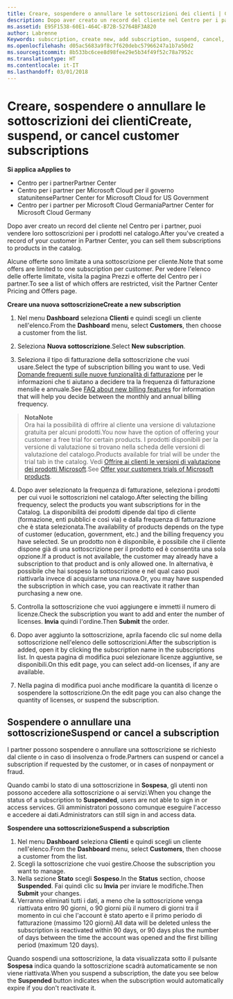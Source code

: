 ```yaml
---
title: Creare, sospendere o annullare le sottoscrizioni dei clienti | Centro per i partner
description: Dopo aver creato un record del cliente nel Centro per i partner, puoi vendere loro sottoscrizioni per i prodotti nel catalogo.
ms.assetid: E95F1538-60E1-464C-B72B-52764BF3A820
author: Labrenne
Keywords: subscription, create new, add subscription, suspend, cancel,
ms.openlocfilehash: d05ac5683a9f8c7f620debc57966247a1b7a50d2
ms.sourcegitcommit: 8b533bc6cee8d98fee29e5b34f49f52c78a7952c
ms.translationtype: HT
ms.contentlocale: it-IT
ms.lasthandoff: 03/01/2018
---
```

# <a name="create-suspend-or-cancel-customer-subscriptions"></a><span data-ttu-id="1c3c6-103">Creare, sospendere o annullare le sottoscrizioni dei clienti</span><span class="sxs-lookup"><span data-stu-id="1c3c6-103">Create, suspend, or cancel customer subscriptions</span></span>

**<span data-ttu-id="1c3c6-104">Si applica a</span><span class="sxs-lookup"><span data-stu-id="1c3c6-104">Applies to</span></span>**

-  <span data-ttu-id="1c3c6-105">Centro per i partner</span><span class="sxs-lookup"><span data-stu-id="1c3c6-105">Partner Center</span></span>
-  <span data-ttu-id="1c3c6-106">Centro per i partner per Microsoft Cloud per il governo statunitense</span><span class="sxs-lookup"><span data-stu-id="1c3c6-106">Partner Center for Microsoft Cloud for US Government</span></span>
-  <span data-ttu-id="1c3c6-107">Centro per i partner per Microsoft Cloud Germania</span><span class="sxs-lookup"><span data-stu-id="1c3c6-107">Partner Center for Microsoft Cloud Germany</span></span>

<span data-ttu-id="1c3c6-108">Dopo aver creato un record del cliente nel Centro per i partner, puoi vendere loro sottoscrizioni per i prodotti nel catalogo.</span><span class="sxs-lookup"><span data-stu-id="1c3c6-108">After you've created a record of your customer in Partner Center, you can sell them subscriptions to products in the catalog.</span></span>

<span data-ttu-id="1c3c6-109">Alcune offerte sono limitate a una sottoscrizione per cliente.</span><span class="sxs-lookup"><span data-stu-id="1c3c6-109">Note that some offers are limited to one subscription per customer.</span></span> <span data-ttu-id="1c3c6-110">Per vedere l'elenco delle offerte limitate, visita la pagina Prezzi e offerte del Centro per i partner.</span><span class="sxs-lookup"><span data-stu-id="1c3c6-110">To see a list of which offers are restricted, visit the Partner Center Pricing and Offers page.</span></span> 


**<span data-ttu-id="1c3c6-111">Creare una nuova sottoscrizione</span><span class="sxs-lookup"><span data-stu-id="1c3c6-111">Create a new subscription</span></span>**

1.  <span data-ttu-id="1c3c6-112">Nel menu **Dashboard** seleziona **Clienti** e quindi scegli un cliente nell'elenco.</span><span class="sxs-lookup"><span data-stu-id="1c3c6-112">From the **Dashboard** menu, select **Customers**, then choose a customer from the list.</span></span>

2.  <span data-ttu-id="1c3c6-113">Seleziona **Nuova sottoscrizione**.</span><span class="sxs-lookup"><span data-stu-id="1c3c6-113">Select **New subscription**.</span></span>

3.  <span data-ttu-id="1c3c6-114">Seleziona il tipo di fatturazione della sottoscrizione che vuoi usare.</span><span class="sxs-lookup"><span data-stu-id="1c3c6-114">Select the type of subscription billing you want to use.</span></span>  <span data-ttu-id="1c3c6-115">Vedi [Domande frequenti sulle nuove funzionalità di fatturazione](faq-about-new-billing-features.md) per le informazioni che ti aiutano a decidere tra la frequenza di fatturazione mensile e annuale.</span><span class="sxs-lookup"><span data-stu-id="1c3c6-115">See [FAQ about new billing features](faq-about-new-billing-features.md) for information that will help you decide between the monthly and annual billing frequency.</span></span>
 
 >**<span data-ttu-id="1c3c6-116">Nota</span><span class="sxs-lookup"><span data-stu-id="1c3c6-116">Note</span></span>**<br> <span data-ttu-id="1c3c6-117">Ora hai la possibilità di offrire al cliente una versione di valutazione gratuita per alcuni prodotti.</span><span class="sxs-lookup"><span data-stu-id="1c3c6-117">You now have the option of offering your customer a free trial for certain products.</span></span> <span data-ttu-id="1c3c6-118">I prodotti disponibili per la versione di valutazione si trovano nella scheda delle versioni di valutazione del catalogo.</span><span class="sxs-lookup"><span data-stu-id="1c3c6-118">Products available for trial will be under the trial tab in the catalog.</span></span> <span data-ttu-id="1c3c6-119">Vedi [Offrire ai clienti le versioni di valutazione dei prodotti Microsoft](offer-your-customers-trials-of-microsoft-products.md).</span><span class="sxs-lookup"><span data-stu-id="1c3c6-119">See [Offer your customers trials of Microsoft products](offer-your-customers-trials-of-microsoft-products.md).</span></span>

 
4. <span data-ttu-id="1c3c6-120">Dopo aver selezionato la frequenza di fatturazione, seleziona i prodotti per cui vuoi le sottoscrizioni nel catalogo.</span><span class="sxs-lookup"><span data-stu-id="1c3c6-120">After selecting the billing frequency, select the products you want subscriptions for in the Catalog.</span></span> <span data-ttu-id="1c3c6-121">La disponibilità dei prodotti dipende dal tipo di cliente (formazione, enti pubblici e così via) e dalla frequenza di fatturazione che è stata selezionata.</span><span class="sxs-lookup"><span data-stu-id="1c3c6-121">The availability of products depends on the type of customer (education, government, etc.) and the billing frequency you have selected.</span></span> <span data-ttu-id="1c3c6-122">Se un prodotto non è disponibile, è possibile che il cliente dispone già di una sottoscrizione per il prodotto ed è consentita una sola opzione.</span><span class="sxs-lookup"><span data-stu-id="1c3c6-122">If a product is not available, the customer may already have a subscription to that product and is only allowed one.</span></span> <span data-ttu-id="1c3c6-123">In alternativa, è possibile che hai sospeso la sottoscrizione e nel qual caso puoi riattivarla invece di acquistarne una nuova.</span><span class="sxs-lookup"><span data-stu-id="1c3c6-123">Or, you may have suspended the subscription in which case, you can reactivate it rather than purchasing a new one.</span></span>

5. <span data-ttu-id="1c3c6-124">Controlla la sottoscrizione che vuoi aggiungere e immetti il numero di licenze.</span><span class="sxs-lookup"><span data-stu-id="1c3c6-124">Check the subscription you want to add and enter the number of licenses.</span></span> <span data-ttu-id="1c3c6-125">**Invia** quindi l'ordine.</span><span class="sxs-lookup"><span data-stu-id="1c3c6-125">Then **Submit** the order.</span></span>

6.  <span data-ttu-id="1c3c6-126">Dopo aver aggiunto la sottoscrizione, aprila facendo clic sul nome della sottoscrizione nell'elenco delle sottoscrizioni.</span><span class="sxs-lookup"><span data-stu-id="1c3c6-126">After the subscription is added, open it by clicking the subscription name in the subscriptions list.</span></span> <span data-ttu-id="1c3c6-127">In questa pagina di modifica puoi selezionare licenze aggiuntive, se disponibili.</span><span class="sxs-lookup"><span data-stu-id="1c3c6-127">On this edit page, you can select add-on licenses, if any are available.</span></span>

7.  <span data-ttu-id="1c3c6-128">Nella pagina di modifica puoi anche modificare la quantità di licenze o sospendere la sottoscrizione.</span><span class="sxs-lookup"><span data-stu-id="1c3c6-128">On the edit page you can also change the quantity of licenses, or suspend the subscription.</span></span>

## <a name="suspend-or-cancel-a-subscription"></a><span data-ttu-id="1c3c6-129">Sospendere o annullare una sottoscrizione</span><span class="sxs-lookup"><span data-stu-id="1c3c6-129">Suspend or cancel a subscription</span></span>

<span data-ttu-id="1c3c6-130">I partner possono sospendere o annullare una sottoscrizione se richiesto dal cliente o in caso di insolvenza o frode.</span><span class="sxs-lookup"><span data-stu-id="1c3c6-130">Partners can suspend or cancel a subscription if requested by the customer, or in cases of nonpayment or fraud.</span></span>

<span data-ttu-id="1c3c6-131">Quando cambi lo stato di una sottoscrizione in **Sospesa**, gli utenti non possono accedere alla sottoscrizione o ai servizi.</span><span class="sxs-lookup"><span data-stu-id="1c3c6-131">When you change the status of a subscription to **Suspended**, users are not able to sign in or access services.</span></span> <span data-ttu-id="1c3c6-132">Gli amministratori possono comunque eseguire l'accesso e accedere ai dati.</span><span class="sxs-lookup"><span data-stu-id="1c3c6-132">Administrators can still sign in and access data.</span></span>

**<span data-ttu-id="1c3c6-133">Sospendere una sottoscrizione</span><span class="sxs-lookup"><span data-stu-id="1c3c6-133">Suspend a subscription</span></span>**

1.  <span data-ttu-id="1c3c6-134">Nel menu **Dashboard** seleziona **Clienti** e quindi scegli un cliente nell'elenco.</span><span class="sxs-lookup"><span data-stu-id="1c3c6-134">From the **Dashboard** menu, select **Customers**, then choose a customer from the list.</span></span>
2.  <span data-ttu-id="1c3c6-135">Scegli la sottoscrizione che vuoi gestire.</span><span class="sxs-lookup"><span data-stu-id="1c3c6-135">Choose the subscription you want to manage.</span></span>
3.  <span data-ttu-id="1c3c6-136">Nella sezione **Stato** scegli **Sospeso**.</span><span class="sxs-lookup"><span data-stu-id="1c3c6-136">In the **Status** section, choose **Suspended**.</span></span> <span data-ttu-id="1c3c6-137">Fai quindi clic su **Invia** per inviare le modifiche.</span><span class="sxs-lookup"><span data-stu-id="1c3c6-137">Then **Submit** your changes.</span></span>
4.  <span data-ttu-id="1c3c6-138">Verranno eliminati tutti i dati, a meno che la sottoscrizione venga riattivata entro 90 giorni, o 90 giorni più il numero di giorni tra il momento in cui che l'account è stato aperto e il primo periodo di fatturazione (massimo 120 giorni).</span><span class="sxs-lookup"><span data-stu-id="1c3c6-138">All data will be deleted unless the subscription is reactivated within 90 days, or 90 days plus the number of days between the time the account was opened and the first billing period (maximum 120 days).</span></span>

<span data-ttu-id="1c3c6-139">Quando sospendi una sottoscrizione, la data visualizzata sotto il pulsante **Sospesa** indica quando la sottoscrizione scadrà automaticamente se non viene riattivata.</span><span class="sxs-lookup"><span data-stu-id="1c3c6-139">When you suspend a subscription, the date you see below the **Suspended** button indicates when the subscription would automatically expire if you don't reactivate it.</span></span> 




 



